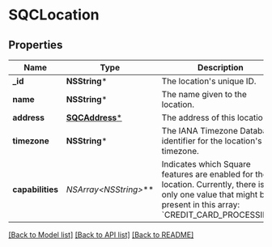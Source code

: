 # SQCLocation

## Properties
Name | Type | Description | Notes
------------ | ------------- | ------------- | -------------
**_id** | **NSString*** | The location&#39;s unique ID. | [optional] 
**name** | **NSString*** | The name given to the location. | [optional] 
**address** | [**SQCAddress***](SQCAddress.md) | The address of this location. | [optional] 
**timezone** | **NSString*** | The IANA Timezone Database identifier for the location&#39;s timezone. | [optional] 
**capabilities** | **NSArray&lt;NSString*&gt;*** | Indicates which Square features are enabled for the location.  Currently, there is only one value that might be present in this array: &#x60;CREDIT_CARD_PROCESSING&#x60;. | [optional] 

[[Back to Model list]](../README.md#documentation-for-models) [[Back to API list]](../README.md#documentation-for-api-endpoints) [[Back to README]](../README.md)


